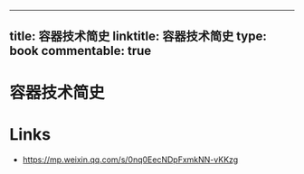 
---
title: 容器技术简史
linktitle: 容器技术简史
type: book
commentable: true
---

# 容器技术简史

# Links

- https://mp.weixin.qq.com/s/0nq0EecNDpFxmkNN-vKKzg

    